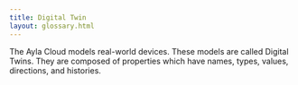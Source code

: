 ```yaml
---
title: Digital Twin
layout: glossary.html
---
```


The Ayla Cloud models real-world devices. These models are called Digital Twins. They are composed of properties which have names, types, values, directions, and histories. 